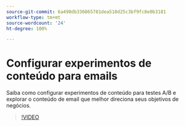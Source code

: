 ```yaml
---
source-git-commit: 6a490db336065781dea510d25c3bf9fc8e0b3181
workflow-type: tm+mt
source-wordcount: '24'
ht-degree: 100%

---
```

# Configurar experimentos de conteúdo para emails

Saiba como configurar experimentos de conteúdo para testes A/B e explorar o conteúdo de email que melhor direciona seus objetivos de negócios.

>[!VIDEO](https://video.tv.adobe.com/v/3419893/?learn=on)